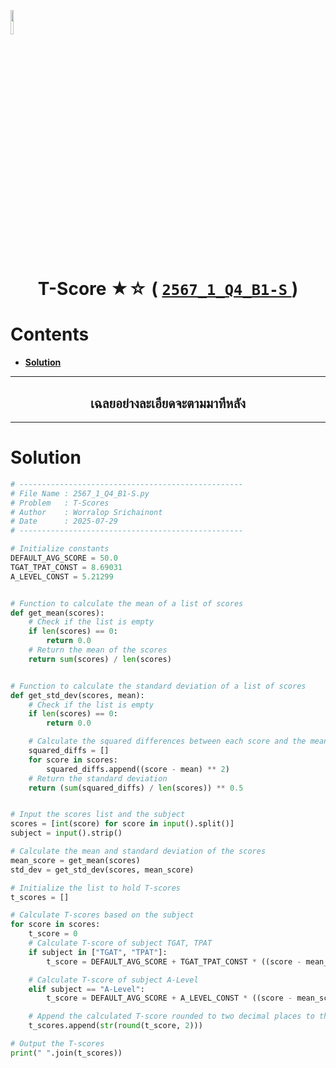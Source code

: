 <p align="left">
  <a href="../../README.md">
    <img src="../../../../Z99-OTHERS/00-common/00-back.png" style="width:10%">
  </a>
</p>

<div align="center">
  <h1>
    T-Score ★☆ (
      <a href="https://drive.google.com/file/d/1h5utWIzFUcnS0tCOtFIpk-so8qWSDqZ6/view?usp=sharing">
        <code>2567_1_Q4_B1-S</code>
      </a>
    )
  </h1>
</div>

# Contents

-   [**Solution**](#solution)

---

<div align="center">
  <h2>เฉลยอย่างละเอียดจะตามมาทีหลัง</h2>
</div>

---

# Solution

```python
# --------------------------------------------------
# File Name : 2567_1_Q4_B1-S.py
# Problem   : T-Scores
# Author    : Worralop Srichainont
# Date      : 2025-07-29
# --------------------------------------------------

# Initialize constants
DEFAULT_AVG_SCORE = 50.0
TGAT_TPAT_CONST = 8.69031
A_LEVEL_CONST = 5.21299


# Function to calculate the mean of a list of scores
def get_mean(scores):
    # Check if the list is empty
    if len(scores) == 0:
        return 0.0
    # Return the mean of the scores
    return sum(scores) / len(scores)


# Function to calculate the standard deviation of a list of scores
def get_std_dev(scores, mean):
    # Check if the list is empty
    if len(scores) == 0:
        return 0.0

    # Calculate the squared differences between each score and the mean
    squared_diffs = []
    for score in scores:
        squared_diffs.append((score - mean) ** 2)
    # Return the standard deviation
    return (sum(squared_diffs) / len(scores)) ** 0.5


# Input the scores list and the subject
scores = [int(score) for score in input().split()]
subject = input().strip()

# Calculate the mean and standard deviation of the scores
mean_score = get_mean(scores)
std_dev = get_std_dev(scores, mean_score)

# Initialize the list to hold T-scores
t_scores = []

# Calculate T-scores based on the subject
for score in scores:
    t_score = 0
    # Calculate T-score of subject TGAT, TPAT
    if subject in ["TGAT", "TPAT"]:
        t_score = DEFAULT_AVG_SCORE + TGAT_TPAT_CONST * ((score - mean_score) / std_dev)

    # Calculate T-score of subject A-Level
    elif subject == "A-Level":
        t_score = DEFAULT_AVG_SCORE + A_LEVEL_CONST * ((score - mean_score) / std_dev)

    # Append the calculated T-score rounded to two decimal places to the list
    t_scores.append(str(round(t_score, 2)))

# Output the T-scores
print(" ".join(t_scores))
```

